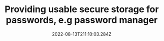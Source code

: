 ---
title: Providing usable secure storage for passwords, e.g password manager
date: "2022-08-13T211:10:03.284Z"
description: ""
position: 1
section: "User access controls"
---